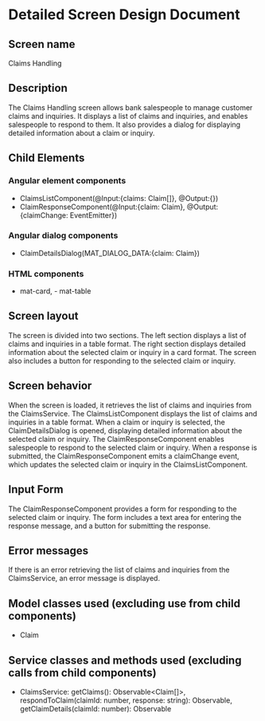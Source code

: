 # Detailed Screen Design Document
## Screen name
Claims Handling
## Description
The Claims Handling screen allows bank salespeople to manage customer claims and inquiries. It displays a list of claims and inquiries, and enables salespeople to respond to them. It also provides a dialog for displaying detailed information about a claim or inquiry.
## Child Elements
### Angular element components
- ClaimsListComponent(@Input:{claims: Claim[]}, @Output:{})
- ClaimResponseComponent(@Input:{claim: Claim}, @Output:{claimChange: EventEmitter<Claim>})
### Angular dialog components
- ClaimDetailsDialog(MAT_DIALOG_DATA:{claim: Claim})
### HTML components
- mat-card, - mat-table
## Screen layout
The screen is divided into two sections. The left section displays a list of claims and inquiries in a table format. The right section displays detailed information about the selected claim or inquiry in a card format. The screen also includes a button for responding to the selected claim or inquiry.
## Screen behavior
When the screen is loaded, it retrieves the list of claims and inquiries from the ClaimsService. The ClaimsListComponent displays the list of claims and inquiries in a table format. When a claim or inquiry is selected, the ClaimDetailsDialog is opened, displaying detailed information about the selected claim or inquiry. The ClaimResponseComponent enables salespeople to respond to the selected claim or inquiry. When a response is submitted, the ClaimResponseComponent emits a claimChange event, which updates the selected claim or inquiry in the ClaimsListComponent.
## Input Form
The ClaimResponseComponent provides a form for responding to the selected claim or inquiry. The form includes a text area for entering the response message, and a button for submitting the response.
## Error messages
If there is an error retrieving the list of claims and inquiries from the ClaimsService, an error message is displayed.
## Model classes used (excluding use from child components)
- Claim
## Service classes and methods used (excluding calls from child components)
- ClaimsService: getClaims(): Observable<Claim[]>, respondToClaim(claimId: number, response: string): Observable<Claim>, getClaimDetails(claimId: number): Observable<Claim>